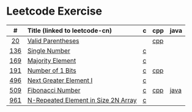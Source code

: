 # Leetcode Exercise





|                           #                            | Title (linked to leetcode-cn)                                | c                                                        | cpp                                        | java                                        |
| :----------------------------------------------------: | :----------------------------------------------------------- | -------------------------------------------------------- | ------------------------------------------ | ------------------------------------------- |
|          [20](./src/0020-valid-parentheses/)           | [ Valid Parentheses](https://leetcode-cn.com/problems/valid-parentheses) |                                                          | [cpp](./src/0020-valid-parentheses/01.cpp) |                                             |
|            [136](./src/0136-single-number/)            | [Single Number](https://leetcode-cn.com/problems/single-number) | [c](./src/0136-single-number/01.c)                       |                                            |                                             |
|          [169](./src/0169-majority-element/)           | [Majority Element](https://leetcode-cn.com/problems/majority-element/) | [c](./src/0169-majority-element/01.c)                    |                                            |                                             |
|          [191](./src/0191-number-of-1-bits/)           | [Number of 1 Bits](https://leetcode-cn.com/problems/number-of-1-bits) | [c](./src/0191-number-of-1-bits/02.c)                    | [cpp](./src/0191-number-of-1-bits/01.cpp)  |                                             |
|           [496](./src/0496-next-great-numb/)           | [Next Greater Element I](https://leetcode-cn.com/problems/next-greater-element-i) | [c](./src/0496-next-great-numb/02.c)                     |                                            |                                             |
|          [509](./src/0509-fibonacci-number/)           | [Fibonacci Number](https://leetcode-cn.com/problems/fibonacci-number) | [c](./src/0509-fibonacci-number/01.c)                    | [cpp](./src/0509-fibonacci-number/02.cpp)  | [java](./src/0509-fibonacci-number/03.java) |
| [961](./src/0961-n-repeated-element-in-size-2n-array/) | [N-Repeated Element in Size 2N Array](https://leetcode-cn.com/problems/n-repeated-element-in-size-2n-array) | [c](./src/0961-n-repeated-element-in-size-2n-array/01.c) |                                            |                                             |

